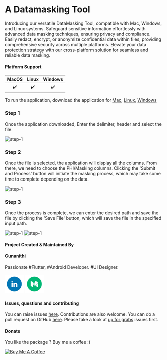 # A Datamasking Tool

Introducing our versatile DataMasking Tool, compatible with Mac, Windows, and Linux systems. Safeguard sensitive information effortlessly with advanced data masking techniques, ensuring privacy and compliance. Easily redact, encrypt, or anonymize confidential data within files, providing comprehensive security across multiple platforms. Elevate your data protection strategy with our cross-platform solution for seamless and reliable data masking.

#### Platform Support

| MacOS | Linux | Windows |
| :---: | :---: | :-----: |
|   ✔️   | ✔️  |  ✔️   | 

To run the application, download the application for [Mac](https://github.com/imtheguna/datamasking/releases/download/DataMasking-v1.0.25/DataMasking-linux.tar.gz), [Linux](https://github.com/imtheguna/datamasking/releases/download/DataMasking-v1.0.25/DataMasking-linux.tar.gz), [Windows](https://github.com/imtheguna/datamasking/releases/download/DataMasking-v1.0.25/DataMasking-windows.zip)

### Step 1
  Once the application downloaded, Enter the delimiter, header and select the file.

<a target="_blank"><img src="https://github.com/imtheguna/datamasking/assets/58139175/2bd882af-a4b8-4362-8662-14e7e950acf6" alt="step-1" height="230" width="300"></a>

  
### Step 2
  Once the file is selected, the application will display all the columns. From there, we need to choose the PHI/Masking columns. Clicking the 'Submit and Process' button will initiate the masking process, which may take some time to complete depending on the data.

<a target="_blank"><img src="https://github.com/imtheguna/datamasking/assets/58139175/a5a457dd-b6aa-4fee-88ee-a1221905ee5b" alt="step-1" height="230" width="300"></a>

### Step 3
  Once the process is complete, we can enter the desired path and save the file by clicking the 'Save File' button, which will save the file in the specified input path.

<a target="_blank"><img src="https://github.com/imtheguna/datamasking/assets/58139175/3b3956aa-57d2-4d82-a6a5-fcfb063b62c9" alt="step-1" height="230" width="300"></a> <a target="_blank"><img src="https://github.com/imtheguna/datamasking/assets/58139175/b13a4847-17be-4489-ba56-c656254887dd" alt="step-1" height="230" width="300"></a>

#### Project Created & Maintained By

#### Gunanithi

Passionate #Flutter, #Android Developer. #UI Designer.


<a href="https://www.linkedin.com/in/imtheguna/"><img src="https://raw.githubusercontent.com/aritraroy/social-icons/master/linkedin-icon.png" alt="linkedin"  width="60"></a> <a href="https://medium.com/@imtheguna"><img src="https://raw.githubusercontent.com/aritraroy/social-icons/master/medium-icon.png" alt="medium" width="60"></a>

#### Issues, questions and contributing

You can raise issues [here](https://github.com/imtheguna/datamasking/issues). Contributions are also welcome. You can do a pull request on GitHub [here](https://github.com/imtheguna/datamasking/pulls). Please take a look at [up for grabs](https://github.com/imtheguna/datamasking/issues) issues first.

#### Donate

You like the package ? Buy me a coffee :)

<a href="https://www.buymeacoffee.com/imtheguna" target="_blank"><img src="https://cdn.buymeacoffee.com/buttons/default-orange.png" alt="Buy Me A Coffee" height="41" width="174"></a>
